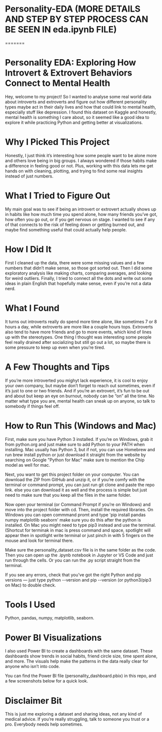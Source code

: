 
# Personality-EDA (MORE DETAILS AND STEP BY STEP PROCESS CAN BE SEEN IN eda.ipynb FILE)
=======
# Personality EDA: Exploring How Introvert & Extrovert Behaviors Connect to Mental Health
Hey, welcome to my project! So I wanted to analyse some real world data about introverts and extroverts and figure out how different personality types maybe act in their daily lives and how that could link to mental health, especially stuff like depression. I found this dataset on Kaggle and honestly, mental health is something I care about, so it seemed like a good idea to explore it while practicing Python and getting better at visualizations.

# Why I Picked This Project
Honestly, I just think it’s interesting how some people want to be alone more and others love being in big groups. I always wondered if those habits make a difference in feeling good or not. Plus, working with this data lets me get hands on with cleaning, plotting, and trying to find some real insights instead of just numbers.

# What I Tried to Figure Out
My main goal was to see if being an introvert or extrovert actually shows up in habits like how much time you spend alone, how many friends you’ve got, how often you go out, or if you get nervous on stage. I wanted to see if any of that connects to the risk of feeling down or getting burned out, and maybe find something useful that could actually help people.

# How I Did It
First I cleaned up the data, there were some missing values and a few numbers that didn’t make sense, so those got sorted out. Then I did some exploratory analysis like making charts, comparing averages, and looking for weird outliers. Finally, I tried to connect all the dots and write out some ideas in plain English that hopefully make sense, even if you’re not a data nerd.

# What I Found
It turns out introverts really do spend more time alone, like sometimes 7 or 8 hours a day, while extroverts are more like a couple hours tops. Extroverts also tend to have more friends and go to more events, which kind of lines up with the stereotypes. One thing I thought was interesting some people feel really drained after socializing but still go out a lot, so maybe there is some pressure to keep up even when you’re tired.

# A Few Thoughts and Tips
If you’re more introverted you mighyt lack experience, it is cool to enjoy your own company, but maybe don’t forget to reach out sometimes, even if it’s just to one or two friends. And if you’re an extrovert, it’s fun to be out and about but keep an eye on burnout, nobody can be “on” all the time. No matter what type you are, mental health can sneak up on anyone, so talk to somebody if things feel off.

# How to Run This (Windows and Mac)
First, make sure you have Python 3 installed. If you’re on Windows, grab it from python.org and just make sure to add Python to your PATH when installing. Mac usually has Python 3, but if not, you can use Homebrew and run brew install python or just download it straight from the website by searching on Google "Python for Mac" make sure to mention the Chip model as well for mac.

Next, you want to get this project folder on your computer. You can download the ZIP from GitHub and unzip it, or if you’re comfy with the terminal or command prompt, you can just run git clone and paste the repo link. else you can download it as well and the process is simple but just need to make sure that you keep all the files in the same folder.

Now open your terminal (or Command Prompt if you’re on Windows) and move into the project folder with cd. Then, install the required libraries. On Windows you can open commmand promt and type 'pip install pandas numpy matplotlib seaborn' make sure you do this after the python is installed. On Mac you might need to type pip3 instead and use the terminal.(Shortcut for terminak in mac is press command and space, spotlight will appear then in spotlight write terminal or just pinch in with 5 fingers on the mouse and look for terminal there.

Make sure the personality_dataset.csv file is in the same folder as the code. Then you can open up the .ipynb notebook in Jupyter or VS Code and just run through the cells. Or you can run the .py script straight from the terminal.

If you see any errors, check that you’ve got the right Python and pip versions — just type python --version and pip --version (or python3/pip3 on Mac) to double check.

# Tools I Used
Python, pandas, numpy, matplotlib, seaborn.

# Power BI Visualizations
I also used Power BI to create a dashboards with the same dataset. These dashboards show trends in social habits, friend circle size, time spent alone, and more. The visuals help make the patterns in the data really clear for anyone who isn’t into code.

You can find the Power BI file (personality_dashboard.pbix) in this repo, and a few screenshots below for a quick look.
# Disclaimer Bit
This is just me exploring a dataset and sharing ideas, not any kind of medical advice. If you’re really struggling, talk to someone you trust or a pro. Everybody needs help sometimes.


